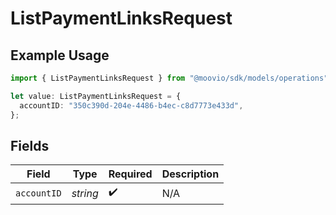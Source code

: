 # ListPaymentLinksRequest

## Example Usage

```typescript
import { ListPaymentLinksRequest } from "@moovio/sdk/models/operations";

let value: ListPaymentLinksRequest = {
  accountID: "350c390d-204e-4486-b4ec-c8d7773e433d",
};
```

## Fields

| Field              | Type               | Required           | Description        |
| ------------------ | ------------------ | ------------------ | ------------------ |
| `accountID`        | *string*           | :heavy_check_mark: | N/A                |